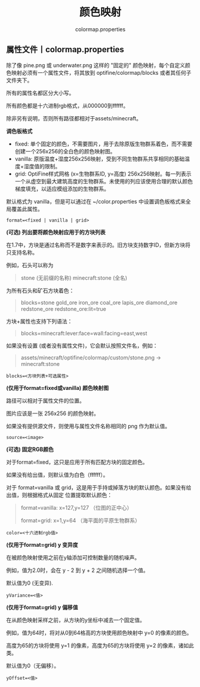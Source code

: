 <center><h1>颜色映射</h1><p>colormap.properties</p></center>

## 属性文件丨colormap.properties

除了像 pine.png 或 underwater.png 这样的 "固定的" 颜色映射，每个自定义颜色映射必须有一个属性文件，将其放到 optifine/colormap/blocks 或者其任何子文件夹下。

所有的属性名都区分大小写。

所有颜色都是十六进制rgb格式，从000000到ffffff。

除非另有说明，否则所有路径都相对于assets/minecraft。

**调色板格式**

- fixed:  单个固定的颜色，不需要图片，用于去除原版生物群系着色，而不需要创建一个256x256的全白色的颜色映射图。
- vanilla: 原版温度+湿度256x256映射，受到不同生物群系共享相同的基础温度+湿度值的限制。
- grid:  OptiFine样式网格 (x=生物群系ID, y=高度) 256x256映射。每一列表示一个从虚空到最大建筑高度的生物群系。未使用的列应该使用合理的默认颜色梯度填充，以适应模组添加的生物群系。

默认格式为 vanilla，但是可以通过在 ~/color.properties 中设置调色板格式来全局覆盖此属性。

```properties
format=<fixed | vanilla | grid>
```



**(可选) 列出要将颜色映射应用于的方块列表**

在1.7中，方块是通过名称而不是数字来表示的。旧方块支持数字ID，但新方块将只支持名称。

例如，石头可以称为

> stone       (无前缀的名称)
> minecraft:stone (全名)

为所有石头和矿石方块着色：

> blocks=stone gold_ore iron_ore coal_ore lapis_ore diamond_ore redstone_ore redstone_ore:lit=true

方块+属性也支持下列语法：

> blocks=minecraft:lever:face=wall:facing=east,west

如果没有设置 (或者没有属性文件)，它会默认按照文件名，例如：

> assets/minecraft/optifine/colormap/custom/stone.png -> minecraft:stone

```properties
blocks=<方块列表+可选属性>
```



**(仅用于format=fixed或vanilla) 颜色映射图**

路径可以相对于属性文件的位置。

图片应该是一张 256x256 的颜色映射。

如果没有提供源文件，则使用与属性文件名称相同的 png 作为默认值。

```properties
source=<image>
```



**(可选) 固定RGB颜色**

对于format=fixed，这只是应用于所有匹配方块的固定颜色。

如果没有给出值，则默认值为白色（ffffff）。

对于 format=vanilla 或 grid，这是用于手持或掉落方块的默认颜色。如果没有给出值，则根据格式从固定
位置提取默认颜色：

> format=vanilla: x=127,y=127 （位图的正中心）
>
> format=grid:  x=1,y=64 （海平面的平原生物群系）

```properties
color=<十六进制rgb值>
```



**(仅用于format=grid) y 变异度**

在被颜色映射使用之前在y轴添加可控制数量的随机噪声。

例如，值为2.0时，会在 y - 2 到 y + 2 之间随机选择一个值。

默认值为0 (无变异).

```properties
yVariance=<值>
```



**(仅用于format=grid) y 偏移值**

在从颜色映射采样之前，从方块的y坐标中减去一个固定值。

例如，值为64时，将对从0到64格高的方块使用颜色映射中 y=0 的像素的颜色。

高度为65的方块将使用 y=1 的像素，高度为65的方块将使用 y=2 的像素，诸如此类。

默认值为0（无偏移）。

```properties
yOffset=<值>
```

